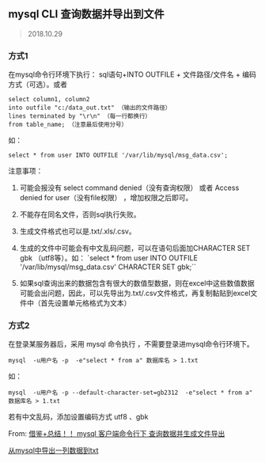 ## mysql CLI 查询数据并导出到文件

> 2018.10.29

### 方式1

在mysql命令行环境下执行： sql语句+INTO OUTFILE + 文件路径/文件名 + 编码方式（可选）。或者

```
select column1, column2 
into outfile "c:/data_out.txt" （输出的文件路径）
lines terminated by "\r\n" （每一行都换行）
from table_name; （注意最后使用分号）
```

如：

```
select * from user INTO OUTFILE '/var/lib/mysql/msg_data.csv';
```

注意事项：

1. 可能会报没有 select command denied（没有查询权限）  或者 Access denied for user（没有file权限） ，增加权限之后即可。

2. 不能存在同名文件，否则sql执行失败。

3. 生成文件格式也可以是.txt/.xls/.csv。

4. 生成的文件中可能会有中文乱码问题，可以在语句后面加CHARACTER SET gbk （utf8等）。如： `select * from user  INTO OUTFILE  '/var/lib/mysql/msg_data.csv'  CHARACTER SET gbk;``

5. 如果sql查询出来的数据包含有很大的数值型数据，则在excel中这些数值数据可能会出问题，因此，可以先导出为.txt/.csv文件格式，再复制黏贴到excel文件中（首先设置单元格格式为文本）

### 方式2

在登录某服务器后，采用 mysql 命令执行 ，不需要登录进mysql命令行环境下。

```
mysql  -u用户名 -p  -e"select * from a" 数据库名 > 1.txt   
```

如：

```
mysql  -u用户名 -p --default-character-set=gb2312  -e"select * from a" 数据库名 > 1.txt
```

若有中文乱码，添加设置编码方式 utf8 、gbk

From: [借鉴+总结！！ mysql 客户端命令行下 查询数据并生成文件导出](https://www.cnblogs.com/wuyun-blog/p/6943394.html)

[从mysql中导出一列数据到txt](https://blog.csdn.net/u012654154/article/details/73036789)
